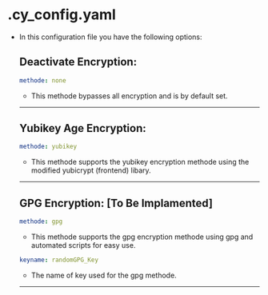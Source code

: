 # .cy_config.yaml
- In this configuration file you have the following options:
  ## Deactivate Encryption:
  ```yaml
  methode: none
  ```
  - This methode bypasses all encryption and is by default set.
  ---
  ## Yubikey Age Encryption:
  ```yaml
  methode: yubikey
  ```
  - This methode supports the yubikey encryption methode using the modified yubicrypt (frontend) libary.
  ---
  ## GPG Encryption: [To Be Implamented]
  ```yaml
  methode: gpg
  ```
  - This methode supports the gpg encryption methode using gpg and automated scripts for easy use.
  ```yaml
  keyname: randomGPG_Key
  ```
  - The name of key used for the gpg methode.
  ---
